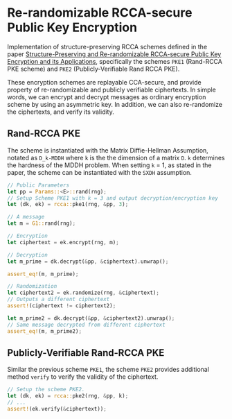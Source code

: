 # Re-randomizable RCCA-secure Public Key Encryption

Implementation of structure-preserving RCCA schemes defined in the paper [Structure-Preserving and Re-randomizable RCCA-secure Public Key Encryption and its Applications](https://eprint.iacr.org/2019/955.pdf), specifically the schemes `PKE1` (Rand-RCCA PKE scheme) and `PKE2` (Publicly-Verifiable Rand RCCA PKE).

These encryption schemes are replayable CCA-secure, and provide property of re-randomizable and publicly verifiable ciphertexts. In simple words, we can encrypt and decrypt messages as ordinary encryption scheme by using an asymmetric key. In addition, we can also re-randomize the ciphertexts, and verify its validity.

## Rand-RCCA PKE

The scheme is instantiated with the Matrix Diffie-Hellman Assumption, notated as `D_k-MDDH` where `k` is the the dimension of a matrix `D`. `k` determines the hardness of the MDDH problem. When setting `k` = 1, as stated in the paper, the scheme can be instantiated with the `SXDH` assumption.

```rust ignore
// Public Parameters
let pp = Params::<E>::rand(rng);
// Setup Scheme PKE1 with k = 3 and output decryption/encryption key
let (dk, ek) = rcca::pke1(rng, &pp, 3);

// A message
let m = G1::rand(rng);

// Encryption
let ciphertext = ek.encrypt(rng, m);

// Decryption
let m_prime = dk.decrypt(&pp, &ciphertext).unwrap();

assert_eq!(m, m_prime);

// Randomization
let ciphertext2 = ek.randomize(rng, &ciphertext);
// Outputs a different ciphertext
assert!(ciphertext != ciphertext2);

let m_prime2 = dk.decrypt(&pp, &ciphertext2).unwrap();
// Same message decrypted from different ciphertext
assert_eq!(m, m_prime2);
```

## Publicly-Verifiable Rand-RCCA PKE

Similar the previous scheme `PKE1`, the scheme `PKE2` provides additional method `verify` to verify the validity of the ciphertext.

```rust ignore
// Setup the scheme PKE2.
let (dk, ek) = rcca::pke2(rng, &pp, k);
// ...
assert!(ek.verify(&ciphertext));
```
